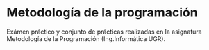 # Metodología de la programación
Exámen práctico y conjunto de prácticas realizadas en la asignatura Metodología de la Programación (Ing.Informática UGR).
